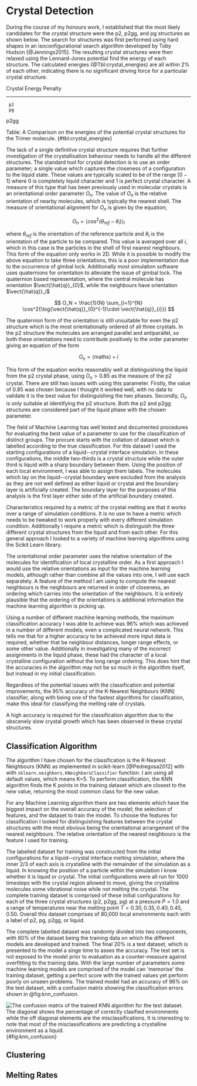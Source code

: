 # Crystal Detection

During the course of my honours work, I established that the most likely candidates for the crystal
structure were the p2, p2gg, and pg structures as shown below. The search for structures was first
performed using hard shapes in an isoconfigurational search algorithm developed by Toby Hudson
[@Jennings2015]. The resulting crystal structures were then relaxed using the Lennard-Jones potential
find the energy of each structure. The calculated energies (@Tbl:crystal_energies) are all within
2% of each other, indicating there is no significant driving force for a particular crystal
structure.

Crystal   Energy   Penalty
-------  -------  --------
     p2
     pg
   p2gg

Table: A Comparison on the energies of the potential crystal structures for the Trimer molecule.
{#tbl:crystal_energies}

The lack of a single definitive crystal structure requires that further investigation of the
crystallisation behaviour needs to handle all the different structures. The standard tool for
crystal detection is to use an order parameter; a single value which captures the closeness of a
configuration to the liquid state. These values are typically scaled to be of the range $[0-1]$
where 0 is completely liquid character and 1 is perfect crystal character. A measure of this type
that has been previously used in molecular crystals is an orientational order parameter $O_n$. The
value of $O_n$ is the relative orientation of nearby molecules, which is typically the nearest
shell. The measure of orientational alignment for $O_n$ is given by the equation;

$$ O_n = \langle \cos^2(\theta_{ref} - \theta_i) \rangle_i $$

where $\theta_{ref}$ is the orientation of the reference particle and $\theta_i$ is the orientation
of the particle to be compared. This value is averaged over all $i$, which in this case is the
particles in the shell of first nearest neighbours. This form of the equation only works in 2D.
While it is possible to modify the above equation to take three orientations, this is a poor
implementation due to the occurrence of gimbal lock. Additionally most simulation software uses
quaternions for orientation to alleviate the issue of gimbal lock.
The quaternion based representation,
where the central molecule has orientation $\vect{\hat{q}}_{0}$,
while the neighbours have orientation $\vect{\hat{q}}_i$

$$ O_N = \frac{1}{N} \sum_{i=1}^{N} \cos^2{\log{\vect{\hat{q}}_{0}^{-1}\cdot \vect{\hat{q}}_{i}}} $$

The quaternion form of the orientation is still unsuitable for even the p2 structure which is the
most orientationally ordered of all three crystals. In the p2 structure the molecules are arranged
parallel and antiparallel, so both these orientations need to contribute positively to the order
parameter giving an equation of the form

$$ O_n = \langle \text{maths} \rangle+i $$

This form of the equation works reasonably well at distinguishing the liquid from the p2 crystal
phase, using $O_n > 0.85$ as the measure of the p2 crystal. There are still two issues with using
this parameter. Firstly, the value of
0.85 was chosen because I thought it worked well, with no data to validate it is the best value for
  distinguishing the two phases. Secondly, $O_n$ is only suitable at identifying the p2 structure.
  Both the p2 and p2gg structures are considered part of the liquid phase with the chosen parameter.

The field of Machine Learning has well tested and documented procedures for evaluating the best
value of a parameter to use for the classification of distinct groups. The procure starts with the
collation of dataset which is labelled according to the true classification. For this dataset I used
the starting configurations of a liquid--crystal interface simulation. In these configurations, the
middle two-thirds is a crystal structure while the outer third is liquid with a sharp boundary
between them. Using the position of each local environment, I was able to assign them labels. The
molecules which lay on the liquid--crystal boundary were excluded from the analysis as they are not
well defined as either liquid or crystal and the boundary layer is artificially created. The
boundary layer for the purposes of this analysis is the first layer either side of the artificial
boundary created.

Characteristics required by a metric of the crystal melting are that it works over a range of
simulation conditions. It is no use to have a metric which needs to be tweaked to work properly with
every different simulation condition. Additionally I require a metric which is distinguish the three
different crystal structures from the liquid and from each other. For this general approach I looked
to a variety of machine learning algorithms using the Scikit Learn library.

The orientational order parameter uses the relative orientation of the molecules for identification
of local crystalline order. As a first approach I would use the relative orientations as input for
the machine learning models, although rather than combine all the values into one, I will use each
separately. A feature of the method I am using to compute the nearest neighbours is the neighbours
are returned in order of closeness, an ordering which carries into the orientation of the
neighbours. It is entirely plausible that the ordering of the orientations is additional information
the machine learning algorithm is picking up.

Using a number of different machine learning methods, the maximum classification accuracy I was able
to achieve was 96% which was achieved in a number of different models, even a complicated neural
network. This tells me that for a higher accuracy to be achieved more input data is required,
whether that be neighbour distances, longer range effects, or some other value. Additionally in
investigating many of the incorrect assignments in the liquid phase, these had the character of a
local crystalline configuration without the long range ordering. This does hint that the accuracies
in the algorithm may not be so much in the algorithm itself, but instead in my initial
classification.

Regardless of the potential issues with the classification and potential improvements, the 95%
accuracy of the K-Nearest Neighbours (KNN) classifier, along with being one of the fastest
algorithms for classification, make this ideal for classifying the melting rate of crystals.

A high accuracy is required for the classification algorithm due to the obscenely slow crystal
growth which has been observed in these crystal structures.

## Classification Algorithm

The algorithm I have chosen for the classification is the K-Nearest Neighbours (KNN) as
implemented in scikit-learn [@Pedregosa2012] with with `sklearn.neighbors.KNeighborsClassifier`
function. I am using all default values, which means K=5. To perform classification, the KNN
algorithm finds the K points in the training dataset which are closest to the new value, returning
the most common class for the new value.

For any Machine Learning algorithm there are two elements which have the biggest impact on the
overall accuracy of the model; the selection of features, and the dataset to train the model. To
choose the features for classification I looked for distinguishing features between the crystal
structures with the most obvious being the orientational arrangement of the nearest neighbours.
The relative orientation of the nearest neighbours is the feature I used for training.

The labelled dataset for training was constructed from the initial configurations for a
liquid--crystal interface melting simulation, where the inner 2/3 of each axis is crystalline with
the remainder of the simulation as a liquid. In knowing the position of a particle within the
simulation I know whether it is liquid or crystal. The initial configurations were all run for
1000 timesteps with the crystal region allowed to move, giving the crystalline molecules some
vibrational noise while not melting the crystal. The complete training dataset is comprised of
these initial configurations for each of the three crystal structures (p2, p2gg, pg) at a pressure
$P=1.0$ and a range of temperatures near the melting point $T = 0.30, 0.35, 0.40, 0.45, 0.50$.
Overall this dataset comprises of 80,000 local environments each with a label of p2, pg, p2gg, or
liquid.

The complete labelled dataset was randomly divided into two components, with 80% of the dataset
being the training data on which the different models are developed and trained. The final 20% is
a test dataset, which is presented to the model a singe time to asses the accuracy. The test set
is not exposed to the model prior to evaluation as a counter-measure against overfitting to the
training data. With the large number of parameters some machine learning models are comprised of
the model can 'memorise' the training dataset, getting a perfect score with the trained values
yet perform poorly on unseen problems. The trained model had an accuracy of 96% on the test
dataset, with a confusion matrix showing the classification errors shown in @fig:knn_confusion.

![The confusion matrix of the trained KNN algorithm for the test dataset. The diagonal shows the
percentage of correctly clasified environments while the off diagonal elements are the
misclassifications. It is interesting to note that most of the misclassifications are predicting a
crystalline environment as a liquid.](02_Methods/figures/knn_confusion_matrix.png){#fig:knn_confusion}

## Clustering

## Melting Rates
